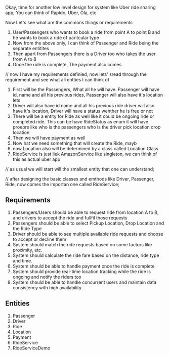 Okay, time for another low level design for system like Uber ride sharing app;
You can think of Rapido, Uber, Ola, etc

Now Let's see what are the commons things or requirements

1. User/Passengers who wants to book a ride from point A to point B and he wants to book a ride of paritcular type
2. Now from the above only, I can think of Passenger and Ride being the separate entitites
3. Then apart from Passengers there is a Driver too who takes the user from A to B
4. Once the ride is complete, The payment also comes.

// now I have my requirements definied, now lets' sread through the requirement and see what all entties I can think of


1. First will be the Passengers, What all he will have. Passenger will have id, name and all his previous rides, Passenger will also have it's location lets
2. Driver will also have id name and all his previous ride driver will also have it's location, Driver will have a status wehther he is free or not
3. There will be a entity for Ride as well like it could be ongoing ride or completed ride. This can be have RideStatus as enum it will have proeprs like who is the passengers who is the driver pick location drop location
4. Then we will have payment as well
5. Now hat we need something that will create the Ride, mayb
6. now Location also will be determined by a class called Location Class
7. RideService is just liek AmazonService like singleton, we can think of this as actual uber app


// as usual we will start will the smallest entity that one can understand;


// after designing the basic classes and emthods like Driver, Passenger, Ride, now comes the importan one called RideService;



## Requirements

1. Passengers/Users should be able to request ride from location A to B, and drivers to accept the ride and fullfil those requests
2. Passengers should be able to select Pickup Location, Drop Location and the Ride Type
3. Driver should be able to see multiple available ride requests and choose to accept or decline them
4. System should match the ride requests based on some factors like proximity, etc.
5. System should calculate the ride fare based on the distance, ride type and time.
6. System should be able to handle payment once the ride is complete
7. System should provide real-time location tracking while the ride is ongoing and notify the riders too
8. System should be able to handle concurrent users and maintain data consistency with high availability.


## Entities

1. Passenger
2. Driver
3. Ride
4. Location
5. Payment
6. RideService
7. RideServiceDemo
